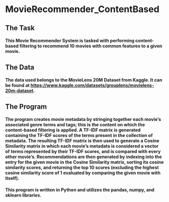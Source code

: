 # MovieRecommender_ContentBased

## The Task
#### This Movie Recommender System is tasked with performing content-based filtering to recommend 10 movies with common features to a given movie. 

## The Data
#### The data used belongs to the MovieLens 20M Dataset from Kaggle. It can be found at https://www.kaggle.com/datasets/grouplens/movielens-20m-dataset.

## The Program
#### The program creates movie metadata by stringing together each movie’s associated genre terms and tags; this is the content on which the content-based filtering is applied. A TF-IDF matrix is generated containing the TF-IDF scores of the terms present in the collection of metadata. The resulting TF-IDF matrix is then used to generate a Cosine Similarity matrix in which each movie’s metadata is considered a vector of terms represented by their TF-IDF scores, and is compared with every other movie’s. Recommendations are then generated by indexing into the entry for the given movie in the Cosine Similarity matrix, sorting its cosine similarity scores, and returning the top 10 scores (excluding the highest cosine similarity score of 1 evaluated by comparing the given movie with itself). 

#### This program is written in Python and utilizes the pandas, numpy, and sklearn libraries.
